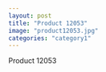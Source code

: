 ```yaml
---
layout: post
title: "Product 12053"
image: "product12053.jpg"
categories: "category1"
---
```

Product 12053
